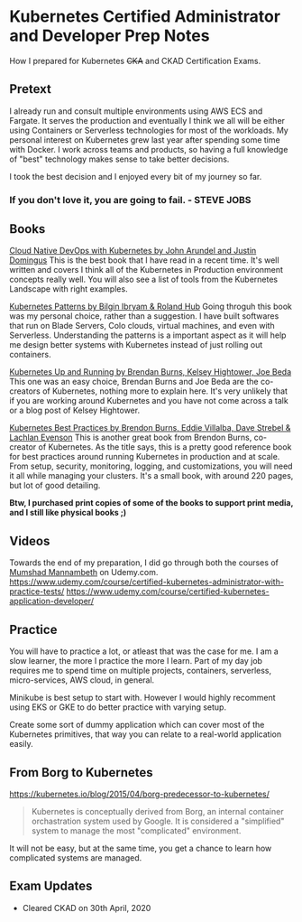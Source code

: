 # Kubernetes Certified Administrator and Developer Prep Notes
How I prepared for Kubernetes ~~CKA~~ and CKAD Certification Exams.

## Pretext
I already run and consult multiple environments using AWS ECS and Fargate. It serves the production and eventually I think we all will be either using Containers or Serverless technologies for most of the workloads. My personal interest on Kubernetes grew last year after spending some time with Docker. I work across teams and products, so having a full knowledge of "best" technology makes sense to take better decisions. 

I took the best decision and I enjoyed every bit of my journey so far. 

### If you don't love it, you are going to fail. - STEVE JOBS

## Books

[Cloud Native DevOps with Kubernetes by John Arundel and Justin Domingus](https://www.amazon.in/Cloud-Native-DevOps-Kubernetes-Arundel/dp/1492040762/ref=sr_1_2?crid=3JJ9LAE2E6L4W&keywords=cloud+native+devops+with+kubernetes&qid=1581853061&sprefix=cloud+native+dev%2Caps%2C280&sr=8-2) This is the best book that I have read in a recent time. It's well written and covers I think all of the Kubernetes in Production environment concepts really well. You will also see a list of tools from the Kubernetes Landscape with right examples. 

[Kubernetes Patterns by Bilgin Ibryam & Roland Hub](https://www.amazon.in/Kubernetes-Patterns-Bilgin-Ibryam/dp/1492050288/ref=sr_1_1?crid=1UW6WTYF33K2&keywords=kubernetes+patterns&qid=1581853405&sprefix=kubernetes+patt%2Caps%2C262&sr=8-1) Going throguh this book was my personal choice, rather than a suggestion. I have built softwares that run on Blade Servers, Colo clouds, virtual machines, and even with Serverless. Understanding the patterns is a important aspect as it will help me design better systems with Kubernetes instead of just rolling out containers. 

[Kubernetes Up and Running by Brendan Burns, Kelsey Hightower, Joe Beda](https://www.amazon.in/Kubernetes-Running-Future-Infrastructure-Second/dp/935213916X/ref=sr_1_1?crid=3J5CNJZIT350&keywords=kubernetes+up+and+running&qid=1581853574&sprefix=kubernetes+up%2Caps%2C274&sr=8-1) This one was an easy choice, Brendan Burns and Joe Beda are the co-creators of Kubernetes, nothing more to explain here. It's very unlikely that if you are working around Kubernetes and you have not come across a talk or a blog post of Kelsey Hightower.  

[Kubernetes Best Practices by Brendon Burns, Eddie Villalba, Dave Strebel & Lachlan Evenson](https://www.amazon.in/Kubernetes-Best-Practices-Blueprints-Applications/dp/9352139364/) This is another great book from Brendon Burns, co-creator of Kubernetes. As the title says, this is a pretty good reference book for best practices around running Kubernetes in production and at scale. From setup, security, monitoring, logging, and customizations, you will need it all while managing your clusters. It's a small book, with around 220 pages, but lot of good detailing. 

**Btw, I purchased print copies of some of the books to support print media, and I still like physical books ;)**

## Videos

Towards the end of my preparation, I did go through both the courses of [Mumshad Mannambeth](https://www.udemy.com/user/mumshad-mannambeth/) on Udemy.com. 
https://www.udemy.com/course/certified-kubernetes-administrator-with-practice-tests/
https://www.udemy.com/course/certified-kubernetes-application-developer/

## Practice 

You will have to practice a lot, or atleast that was the case for me. I am a slow learner, the more I practice the more I learn. Part of my day job requires me to spend time on multiple projects, containers, serverless, micro-services, AWS cloud, in general. 

Minikube is best setup to start with. However I would highly recomment using EKS or GKE to do better practice with varying setup. 

Create some sort of dummy application which can cover most of the Kubernetes primitives, that way you can relate to a real-world application easily. 

## From Borg to Kubernetes 
https://kubernetes.io/blog/2015/04/borg-predecessor-to-kubernetes/
> Kubernetes is conceptually derived from Borg, an internal container orchastration system used by Google. It is considered a "simplified" system to manage the most "complicated" environment. 

It will not be easy, but at the same time, you get a chance to learn how complicated systems are managed.

## Exam Updates

*  Cleared CKAD on 30th April, 2020